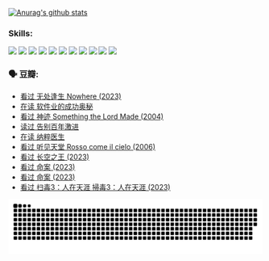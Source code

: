 
[![Anurag's github stats](https://github-readme-stats.vercel.app/api?username=w940853815)](https://github.com/anuraghazra/github-readme-stats)

### Skills:

<code><img height="32" src="https://cdn.jsdelivr.net/npm/simple-icons@v5/icons/python.svg"></code>
<code><img height="32" src="https://cdn.jsdelivr.net/npm/simple-icons@v5/icons/javascript.svg"></code>
<code><img height="32" src="https://cdn.jsdelivr.net/npm/simple-icons@v5/icons/django.svg"></code>
<code><img height="32" src="https://cdn.jsdelivr.net/npm/simple-icons@v5/icons/flask.svg"></code>
<code><img height="32" src="https://cdn.jsdelivr.net/npm/simple-icons@v5/icons/vuetify.svg"></code>
<code><img height="32" src="https://cdn.jsdelivr.net/npm/simple-icons@v5/icons/git.svg"></code>
<code><img height="32" src="https://cdn.jsdelivr.net/npm/simple-icons@v5/icons/docker.svg"></code>
<code><img height="32" src="https://cdn.jsdelivr.net/npm/simple-icons@v5/icons/postgresql.svg"></code>
<code><img height="32" src="https://cdn.jsdelivr.net/npm/simple-icons@v5/icons/elasticsearch.svg"></code>
<code><img height="32" src="https://cdn.jsdelivr.net/npm/simple-icons@v5/icons/macos.svg"></code>
<code><img height="32" src="https://cdn.jsdelivr.net/npm/simple-icons@v5/icons/linux.svg"></code>

### 🗣 豆瓣:

<!-- DOUBAN-ACTIVITIES:START -->
- [看过 无处逢生 Nowhere‎ (2023)](https://www.douban.com/people/136069238/status/4416454713/?_i=99064338)
- [在读 软件业的成功奥秘](https://www.douban.com/people/136069238/status/4414815312/?_i=99064338)
- [看过 神迹 Something the Lord Made‎ (2004)](https://www.douban.com/people/136069238/status/4409691983/?_i=99064338)
- [读过 告别百年激进](https://www.douban.com/people/136069238/status/4406414036/?_i=99064338)
- [在读 纳粹医生](https://www.douban.com/people/136069238/status/4406413750/?_i=99064338)
- [看过 听见天堂 Rosso come il cielo‎ (2006)](https://www.douban.com/people/136069238/status/4401902014/?_i=99064338)
- [看过 长空之王‎ (2023)](https://www.douban.com/people/136069238/status/4397459053/?_i=99064338)
- [看过 命案‎ (2023)](https://www.douban.com/people/136069238/status/4395718336/?_i=99064338)
- [看过 命案‎ (2023)](https://www.douban.com/people/136069238/status/4395718257/?_i=99064338)
- [看过 扫毒3：人在天涯 掃毒3：人在天涯‎ (2023)](https://www.douban.com/people/136069238/status/4394601730/?_i=99064338)
<!-- DOUBAN-ACTIVITIES:END -->


![Snake animation](https://raw.githubusercontent.com/w940853815/w940853815/output/github-contribution-grid-snake.svg)

<!--
**w940853815/w940853815** is a ✨ _special_ ✨ repository because its `README.md` (this file) appears on your GitHub profile.

Here are some ideas to get you started:

- 🔭 I’m currently working on ...
- 🌱 I’m currently learning ...
- 👯 I’m looking to collaborate on ...
- 🤔 I’m looking for help with ...
- 💬 Ask me about ...
- 📫 How to reach me: ...
- 😄 Pronouns: ...
- ⚡ Fun fact: ...
-->
